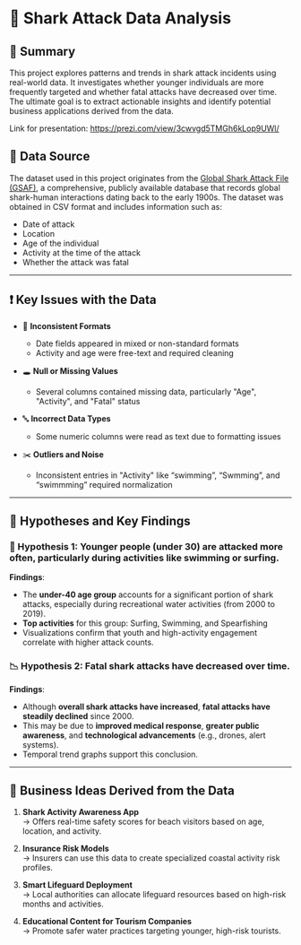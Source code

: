 # 🦈 Shark Attack Data Analysis

## 📌 Summary

This project explores patterns and trends in shark attack incidents using real-world data. It investigates whether younger individuals are more frequently targeted and whether fatal attacks have decreased over time. The ultimate goal is to extract actionable insights and identify potential business applications derived from the data.

Link for presentation: https://prezi.com/view/3cwvgd5TMGh6kLop9UWl/

## 📂 Data Source

The dataset used in this project originates from the [Global Shark Attack File (GSAF)](https://www.sharkattackfile.net/incidentlog.htm), a comprehensive, publicly available database that records global shark-human interactions dating back to the early 1900s. The dataset was obtained in CSV format and includes information such as:

- Date of attack  
- Location  
- Age of the individual  
- Activity at the time of the attack  
- Whether the attack was fatal  

---

## ❗ Key Issues with the Data

- 🧩 **Inconsistent Formats**  
  - Date fields appeared in mixed or non-standard formats  
  - Activity and age were free-text and required cleaning

- 🕳️ **Null or Missing Values**  
  - Several columns contained missing data, particularly "Age", "Activity", and "Fatal" status

- 🔤 **Incorrect Data Types**  
  - Some numeric columns were read as text due to formatting issues

- ✂️ **Outliers and Noise**  
  - Inconsistent entries in "Activity" like “swimming”, “Swmming”, and “swimmming” required normalization

---

## 🧪 Hypotheses and Key Findings

### 🧠 Hypothesis 1: Younger people (under 30) are attacked more often, particularly during activities like swimming or surfing.

**Findings**:
- The **under-40 age group** accounts for a significant portion of shark attacks, especially during recreational water activities (from 2000 to 2019).  
- **Top activities** for this group: Surfing, Swimming, and Spearfishing  
- Visualizations confirm that youth and high-activity engagement correlate with higher attack counts.

### 📉 Hypothesis 2: Fatal shark attacks have decreased over time.

**Findings**:
- Although **overall shark attacks have increased**, **fatal attacks have steadily declined** since 2000.  
- This may be due to **improved medical response**, **greater public awareness**, and **technological advancements** (e.g., drones, alert systems).  
- Temporal trend graphs support this conclusion.

---

## 🏢 Business Ideas Derived from the Data

1. **Shark Activity Awareness App**  
   → Offers real-time safety scores for beach visitors based on age, location, and activity.

2. **Insurance Risk Models**  
   → Insurers can use this data to create specialized coastal activity risk profiles.

3. **Smart Lifeguard Deployment**  
   → Local authorities can allocate lifeguard resources based on high-risk months and activities.

4. **Educational Content for Tourism Companies**  
   → Promote safer water practices targeting younger, high-risk tourists.
